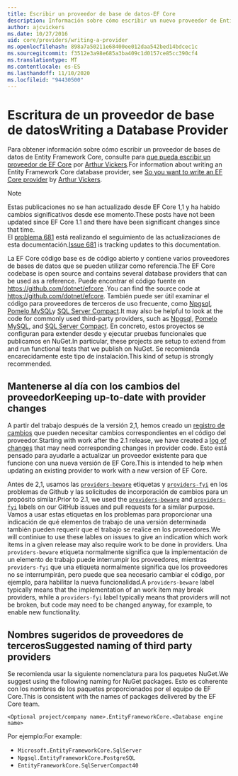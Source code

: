 ```yaml
---
title: Escribir un proveedor de base de datos-EF Core
description: Información sobre cómo escribir un nuevo proveedor de Entity Framework Core
author: ajcvickers
ms.date: 10/27/2016
uid: core/providers/writing-a-provider
ms.openlocfilehash: 898a7a50211e68400ee012daa542bed14bdcec1c
ms.sourcegitcommit: f3512e3a98e685a3ba409c1d0157ce85cc390cf4
ms.translationtype: MT
ms.contentlocale: es-ES
ms.lasthandoff: 11/10/2020
ms.locfileid: "94430500"
---
```

# <a name="writing-a-database-provider"></a><span data-ttu-id="12437-103">Escritura de un proveedor de base de datos</span><span class="sxs-lookup"><span data-stu-id="12437-103">Writing a Database Provider</span></span>

<span data-ttu-id="12437-104">Para obtener información sobre cómo escribir un proveedor de bases de datos de Entity Framework Core, consulte para [que pueda escribir un proveedor de EF Core](https://blog.oneunicorn.com/2016/11/11/so-you-want-to-write-an-ef-core-provider/) por [Arthur Vickers](https://github.com/ajcvickers).</span><span class="sxs-lookup"><span data-stu-id="12437-104">For information about writing an Entity Framework Core database provider, see [So you want to write an EF Core provider](https://blog.oneunicorn.com/2016/11/11/so-you-want-to-write-an-ef-core-provider/) by [Arthur Vickers](https://github.com/ajcvickers).</span></span>

> [!NOTE]
> <span data-ttu-id="12437-105">Estas publicaciones no se han actualizado desde EF Core 1,1 y ha habido cambios significativos desde ese momento.</span><span class="sxs-lookup"><span data-stu-id="12437-105">These posts have not been updated since EF Core 1.1 and there have been significant changes since that time.</span></span>  
<span data-ttu-id="12437-106">El [problema 681](https://github.com/dotnet/EntityFramework.Docs/issues/681) está realizando el seguimiento de las actualizaciones de esta documentación.</span><span class="sxs-lookup"><span data-stu-id="12437-106">[Issue 681](https://github.com/dotnet/EntityFramework.Docs/issues/681) is tracking updates to this documentation.</span></span>

<span data-ttu-id="12437-107">La EF Core código base es de código abierto y contiene varios proveedores de bases de datos que se pueden utilizar como referencia.</span><span class="sxs-lookup"><span data-stu-id="12437-107">The EF Core codebase is open source and contains several database providers that can be used as a reference.</span></span> <span data-ttu-id="12437-108">Puede encontrar el código fuente en <https://github.com/dotnet/efcore> .</span><span class="sxs-lookup"><span data-stu-id="12437-108">You can find the source code at <https://github.com/dotnet/efcore>.</span></span> <span data-ttu-id="12437-109">También puede ser útil examinar el código para proveedores de terceros de uso frecuente, como [Npgsql](https://github.com/npgsql/Npgsql.EntityFrameworkCore.PostgreSQL), [Pomelo MySQL](https://github.com/PomeloFoundation/Pomelo.EntityFrameworkCore.MySql)y [SQL Server Compact](https://github.com/ErikEJ/EntityFramework.SqlServerCompact).</span><span class="sxs-lookup"><span data-stu-id="12437-109">It may also be helpful to look at the code for commonly used third-party providers, such as [Npgsql](https://github.com/npgsql/Npgsql.EntityFrameworkCore.PostgreSQL), [Pomelo MySQL](https://github.com/PomeloFoundation/Pomelo.EntityFrameworkCore.MySql), and [SQL Server Compact](https://github.com/ErikEJ/EntityFramework.SqlServerCompact).</span></span> <span data-ttu-id="12437-110">En concreto, estos proyectos se configuran para extender desde y ejecutar pruebas funcionales que publicamos en NuGet.</span><span class="sxs-lookup"><span data-stu-id="12437-110">In particular, these projects are setup to extend from and run functional tests that we publish on NuGet.</span></span> <span data-ttu-id="12437-111">Se recomienda encarecidamente este tipo de instalación.</span><span class="sxs-lookup"><span data-stu-id="12437-111">This kind of setup is strongly recommended.</span></span>

## <a name="keeping-up-to-date-with-provider-changes"></a><span data-ttu-id="12437-112">Mantenerse al día con los cambios del proveedor</span><span class="sxs-lookup"><span data-stu-id="12437-112">Keeping up-to-date with provider changes</span></span>

<span data-ttu-id="12437-113">A partir del trabajo después de la versión 2,1, hemos creado un [registro de cambios](xref:core/providers/provider-log) que pueden necesitar cambios correspondientes en el código del proveedor.</span><span class="sxs-lookup"><span data-stu-id="12437-113">Starting with work after the 2.1 release, we have created a [log of changes](xref:core/providers/provider-log) that may need corresponding changes in provider code.</span></span> <span data-ttu-id="12437-114">Esto está pensado para ayudarle a actualizar un proveedor existente para que funcione con una nueva versión de EF Core.</span><span class="sxs-lookup"><span data-stu-id="12437-114">This is intended to help when updating an existing provider to work with a new version of EF Core.</span></span>

<span data-ttu-id="12437-115">Antes de 2,1, usamos las [`providers-beware`](https://github.com/dotnet/efcore/labels/providers-beware) etiquetas y [`providers-fyi`](https://github.com/dotnet/efcore/labels/providers-fyi) en los problemas de Github y las solicitudes de incorporación de cambios para un propósito similar.</span><span class="sxs-lookup"><span data-stu-id="12437-115">Prior to 2.1, we used the [`providers-beware`](https://github.com/dotnet/efcore/labels/providers-beware) and [`providers-fyi`](https://github.com/dotnet/efcore/labels/providers-fyi) labels on our GitHub issues and pull requests for a similar purpose.</span></span> <span data-ttu-id="12437-116">Vamos a usar estas etiquetas en los problemas para proporcionar una indicación de qué elementos de trabajo de una versión determinada también pueden requerir que el trabajo se realice en los proveedores.</span><span class="sxs-lookup"><span data-stu-id="12437-116">We will continiue to use these lables on issues to give an indication which work items in a given release may also require work to be done in providers.</span></span> <span data-ttu-id="12437-117">Una `providers-beware` etiqueta normalmente significa que la implementación de un elemento de trabajo puede interrumpir los proveedores, mientras `providers-fyi` que una etiqueta normalmente significa que los proveedores no se interrumpirán, pero puede que sea necesario cambiar el código, por ejemplo, para habilitar la nueva funcionalidad.</span><span class="sxs-lookup"><span data-stu-id="12437-117">A `providers-beware` label typically means that the implementation of an work item may break providers, while a `providers-fyi` label typically means that providers will not be broken, but code may need to be changed anyway, for example, to enable new functionality.</span></span>

## <a name="suggested-naming-of-third-party-providers"></a><span data-ttu-id="12437-118">Nombres sugeridos de proveedores de terceros</span><span class="sxs-lookup"><span data-stu-id="12437-118">Suggested naming of third party providers</span></span>

<span data-ttu-id="12437-119">Se recomienda usar la siguiente nomenclatura para los paquetes NuGet.</span><span class="sxs-lookup"><span data-stu-id="12437-119">We suggest using the following naming for NuGet packages.</span></span> <span data-ttu-id="12437-120">Esto es coherente con los nombres de los paquetes proporcionados por el equipo de EF Core.</span><span class="sxs-lookup"><span data-stu-id="12437-120">This is consistent with the names of packages delivered by the EF Core team.</span></span>

`<Optional project/company name>.EntityFrameworkCore.<Database engine name>`

<span data-ttu-id="12437-121">Por ejemplo:</span><span class="sxs-lookup"><span data-stu-id="12437-121">For example:</span></span>

* `Microsoft.EntityFrameworkCore.SqlServer`
* `Npgsql.EntityFrameworkCore.PostgreSQL`
* `EntityFrameworkCore.SqlServerCompact40`

